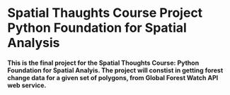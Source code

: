 # Spatial Thaughts Course Project Python Foundation for Spatial Analysis

#### This is the final project for the Spatial Thoughts Course: Python Foundation for Spatial Analyis. The project will constist in getting forest change data for a given set of polygons, from Global Forest Watch API web service.
